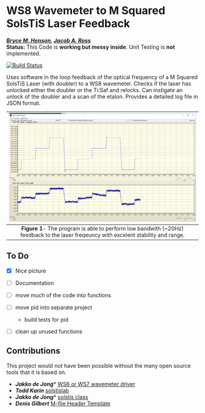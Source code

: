 # WS8 Wavemeter to M Squared SolsTiS Laser Feedback
***[Bryce M. Henson](https://github.com/brycehenson), [Jacob A. Ross](https://github.com/GroundhogState)***    
**Status:** This Code is **working but messy inside**. Unit Testing is **not** implemented.

[![Build Status](https://img.shields.io/static/v1.svg?label=CSL&message=software%20against%20climate%20change&color=green?style=flat&logo=github)](https://img.shields.io/static/v1.svg?label=CSL&message=software%20against%20climate%20change&color=green?style=flat&logo=github)


Uses software in the loop feedback of the optical frequency of a M Squared SolsTiS Laser (with doubler) to a WS8 wavemeter.
Checks if the laser has unlocked either the doubler or the Ti:Saf and relocks.
Can instigate an unlock of the doubler and a scan of the etalon.
Provides a detailed log file in JSON format.

| ![Feedback Demonstration](/figs/example_feedback.png "Fig1") | 
|:--:| 
| **Figure 1**- The program is able to perform low bandwith (~20Hz) feedback to the laser freqeuncy with excelent stability and range. |


## To Do
- [x] Nice picture
- [ ] Documentation
- [ ] move much of the code into functions
- [ ] move pid into separate project
  * build tests for pid
- [ ] clean up unused functions


## Contributions
This project would not have been possible without the many open source tools that it is based on.
* ***Jakko de Jong**** [WS6 or WS7 wavemeter driver](https://au.mathworks.com/matlabcentral/fileexchange/60330-ws6-or-ws7-wavemeter-driver)
* ***Todd Karin*** [solstislab](https://au.mathworks.com/matlabcentral/fileexchange/48669-solstislab?focused=3c86d3a6-ddfc-1192-89f5-24b4a08105ab&tab=function)
* ***Jakko de Jong**** [solstis class](https://au.mathworks.com/matlabcentral/fileexchange/60282-solstis-class?focused=b9c3d9cc-4c04-f794-f7ce-19688fc6d5ff&tab=function )
* ***Denis Gilbert***    [M-file Header Template](https://au.mathworks.com/matlabcentral/fileexchange/4908-m-file-header-template)

